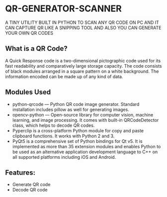 # QR-GENERATOR-SCANNER
A TINY UTILITY BUILT IN PYTHON TO SCAN ANY QR CODE ON PC AND IT CAN CAPTURE QR LIKE A SNIPPING TOOL AND ALSO YOU CAN GENERATE YOUR OWN QR CODES

## What is a QR Code?

A Quick Response code is a two-dimensional pictographic code used for its fast readability and comparatively large storage capacity. The code consists of black modules arranged in a square pattern on a white background. The information encoded can be made up of any kind of data.


## Modules Used

- python-qrcode — Python QR code image generator. Standard installation includes pillow as well for generating images.
- opencv-python — Open-source library for computer vision, machine learning, and image processing. It comes with built-in QRCodeDetector class, which helps to decode QR codes.
- Pyperclip is a cross-platform Python module for copy and paste clipboard functions. It works with Python 2 and 3.
- PyQt5 is a comprehensive set of Python bindings for Qt v5. It is implemented as more than 35 extension modules and enables Python to be used as an alternative application development language to C++ on all supported platforms including iOS and Android.
 
## Features:

- Generate QR code
- Decode QR code
